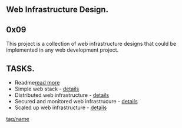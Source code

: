 Web Infrastructure Design.
--------------------------
0x09
----


This project is a collection of web infrastructure designs that could be implemented in any web development project.

TASKS.
------
* Readme[read more](README.md)
* Simple web stack - [details](0-simple_web-stack)
* Distributed web infrastructure - [details]()
* Secured and monitored web infrastrucure - [details](2-secured_and_monitored_web_infrastructure.md)
* Scaled up web infrastructure - [details](3-scale_up.md)




[tag/name](link_goes_here)
